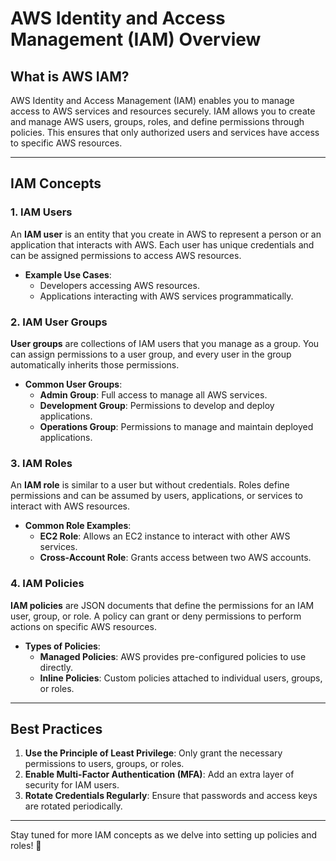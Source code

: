 # AWS Identity and Access Management (IAM) Overview

## What is AWS IAM?

AWS Identity and Access Management (IAM) enables you to manage access to AWS services and resources securely. IAM allows you to create and manage AWS users, groups, roles, and define permissions through policies. This ensures that only authorized users and services have access to specific AWS resources.

---

## IAM Concepts

### 1. **IAM Users**
An **IAM user** is an entity that you create in AWS to represent a person or an application that interacts with AWS. Each user has unique credentials and can be assigned permissions to access AWS resources.

- **Example Use Cases**:
  - Developers accessing AWS resources.
  - Applications interacting with AWS services programmatically.

### 2. **IAM User Groups**
**User groups** are collections of IAM users that you manage as a group. You can assign permissions to a user group, and every user in the group automatically inherits those permissions.

- **Common User Groups**:
  - **Admin Group**: Full access to manage all AWS services.
  - **Development Group**: Permissions to develop and deploy applications.
  - **Operations Group**: Permissions to manage and maintain deployed applications.

### 3. **IAM Roles**
An **IAM role** is similar to a user but without credentials. Roles define permissions and can be assumed by users, applications, or services to interact with AWS resources.

- **Common Role Examples**:
  - **EC2 Role**: Allows an EC2 instance to interact with other AWS services.
  - **Cross-Account Role**: Grants access between two AWS accounts.

### 4. **IAM Policies**
**IAM policies** are JSON documents that define the permissions for an IAM user, group, or role. A policy can grant or deny permissions to perform actions on specific AWS resources.

- **Types of Policies**:
  - **Managed Policies**: AWS provides pre-configured policies to use directly.
  - **Inline Policies**: Custom policies attached to individual users, groups, or roles.

---

## Best Practices

1. **Use the Principle of Least Privilege**: Only grant the necessary permissions to users, groups, or roles.
2. **Enable Multi-Factor Authentication (MFA)**: Add an extra layer of security for IAM users.
3. **Rotate Credentials Regularly**: Ensure that passwords and access keys are rotated periodically.

---

Stay tuned for more IAM concepts as we delve into setting up policies and roles! 🚀

